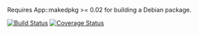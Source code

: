 Requires App::makedpkg >= 0.02 for building a Debian package.

[![Build Status](https://travis-ci.org/gbv/libsites.png)](https://travis-ci.org/gbv/libsites)
[![Coverage Status](https://coveralls.io/repos/gbv/libsites/badge.png?branch=master)](https://coveralls.io/r/gbv/libsites?branch=master)
